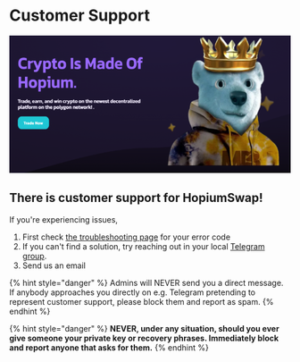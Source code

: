 # Customer Support

![](<../.gitbook/assets/intro-header (2).png>)

## There is customer support for HopiumSwap!

If you're experiencing issues,

1. First check [the troubleshooting page](../help/troubleshooting.md) for your error code
2. If you can't find a solution, try reaching out in your local [Telegram group](https://t.me/HopiumSwapExchange).
3. Send us an email&#x20;

{% hint style="danger" %}
Admins will NEVER send you a direct message. If anybody approaches you directly on e.g. Telegram pretending to represent customer support, please block them and report as spam.
{% endhint %}

{% hint style="danger" %}
**NEVER, under any situation, should you ever give someone your private key or recovery phrases. Immediately block and report anyone that asks for them.**
{% endhint %}
